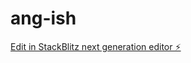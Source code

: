 # ang-ish

[Edit in StackBlitz next generation editor ⚡️](https://stackblitz.com/~/github.com/NachmanBerkowitz/ang-ish)